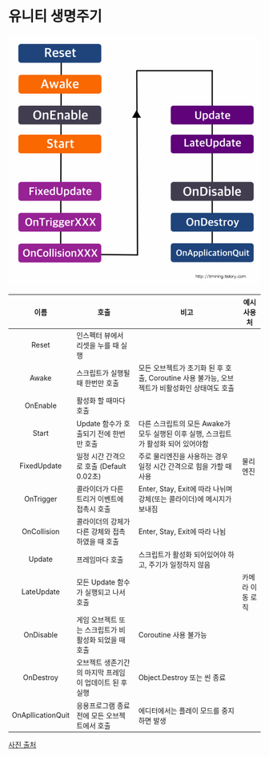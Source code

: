 # 유니티 생명주기

![screenshot](https://github.com/Jinsab/Learning/blob/main/Image/Unity%20LifeCycle.jpg "Unity LifeCycle")

|이름|호출|비고|예시 사용처|
|:----:|----|----|----|
|Reset|인스펙터 뷰에서 리셋을 누를 때 실행|||
|Awake|스크립트가 실행될 때 한번만 호출|모든 오브젝트가 초기화 된 후 호출, Coroutine 사용 불가능, 오브젝트가 비활성화인 상태여도 호출||
|OnEnable|활성화 할 때마다 호출|||
|Start|Update 함수가 호출되기 전에 한번만 호출|다른 스크립트의 모든 Awake가 모두 실행된 이후 실행, 스크립트가 활성화 되어 있어야함||
|FixedUpdate|일정 시간 간격으로 호출 (Default 0.02초)|주로 물리엔진을 사용하는 경우 일정 시간 간격으로 힘을 가할 때 사용|물리엔진|
|OnTrigger|콜라이더가 다른 트리거 이벤트에 접촉시 호출|Enter, Stay, Exit에 따라 나뉘며 강체(또는 콜라이더)에 메시지가 보내짐||
|OnCollision|콜라이더의 강체가 다른 강체와 접촉하였을 때 호출|Enter, Stay, Exit에 따라 나뉨||
|Update|프레임마다 호출|스크립트가 활성화 되어있어야 하고, 주기가 일정하지 않음||
|LateUpdate|모든 Update 함수가 실행되고 나서 호출||카메라 이동 로직|
|OnDisable|게임 오브젝트 또는 스크립트가 비활성화 되었을 때 호출|Coroutine 사용 불가능||
|OnDestroy|오브젝트 생존기간의 마지막 프레임이 업데이트 된 후 실행|Object.Destroy 또는 씬 종료||
|OnApllicationQuit|응용프로그램 종료 전에 모든 오브젝트에서 호출|에디터에서는 플레이 모드를 중지하면 발생||











[사진 출처](https://itmining.tistory.com/47)
